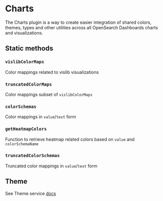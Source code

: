 # Charts

The Charts plugin is a way to create easier integration of shared colors, themes, types and other utilities across all OpenSearch Dashboards charts and visualizations.

## Static methods

### `vislibColorMaps`

Color mappings related to vislib visualizations

### `truncatedColorMaps`

Color mappings subset of `vislibColorMaps`

### `colorSchemas`

Color mappings in `value`/`text` form

### `getHeatmapColors`

Function to retrieve heatmap related colors based on `value` and `colorSchemaName`

### `truncatedColorSchemas`

Truncated color mappings in `value`/`text` form

## Theme

See Theme service [docs](public/services/theme/README.md)

